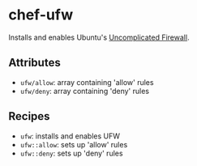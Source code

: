 # chef-ufw

Installs and enables Ubuntu's
[Uncomplicated Firewall](https://help.ubuntu.com/community/UFW).

## Attributes

* `ufw/allow`: array containing 'allow' rules
* `ufw/deny`: array containing 'deny' rules


## Recipes

* `ufw`: installs and enables UFW
* `ufw::allow`: sets up 'allow' rules
* `ufw::deny`: sets up 'deny' rules
